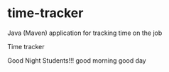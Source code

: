 # time-tracker
Java (Maven) application for tracking time on the job

Time tracker

Good Night Students!!!
good morning
good day
